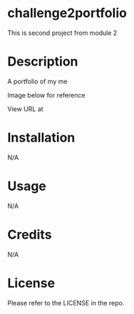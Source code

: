 # challenge2portfolio
This is second project from module 2

# Description

A portfolio of my me

Image below for reference



View URL at 

# Installation

N/A

# Usage

N/A

# Credits

N/A

# License

Please refer to the LICENSE in the repo.